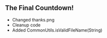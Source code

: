## The Final Countdown!
- Changed thanks.png
- Cleanup code
- Added CommonUtils.isValidFileName(String)
